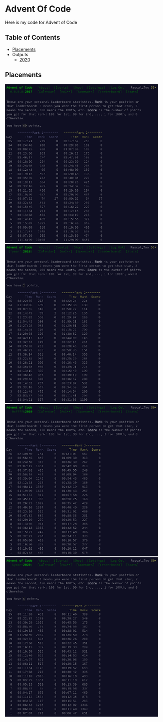 # Advent Of Code

Here is my code for Advent of Code

## Table of Contents

- [Placements](#Placements)
- Outputs
  - [2020](2020/2020.output)

## Placements

![2017](media/2017-placements.png)
![2018](media/2018-placements.png)
![2019](media/2019-placements.png)
![2020](media/2020-placements.png)
